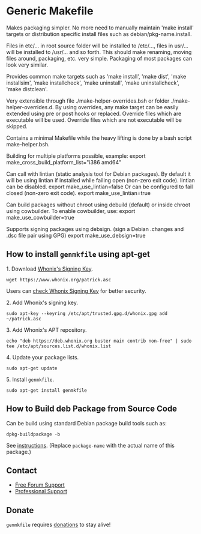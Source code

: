 # Generic Makefile #

Makes packaging simpler. No more need to manually maintain
'make install' targets or distribution specific install files such as
debian/pkg-name.install.

Files in etc/... in root source folder will be installed to /etc/..., files in
usr/... will be installed to /usr/... and so forth. This should make renaming,
moving files around, packaging, etc. very simple. Packaging of most packages
can look very similar.

Provides common make targets such as 'make install', 'make dist',
'make installsim', 'make installcheck', 'make uninstall',
'make uninstallcheck', 'make distclean'.

Very extensible through
file ./make-helper-overrides.bsh or
folder ./make-helper-overrides.d.
By using overrides, any make target can be easily extended using pre or post
hooks or replaced.
Override files which are executable will be used.
Override files which are not executable will be skipped.

Contains a minimal Makefile while the heavy lifting is done by a bash script
make-helper.bsh.

Building for multiple platforms possible, example:
export make_cross_build_platform_list="i386 amd64"

Can call with lintian (static analysis tool for Debian packages).
By default it will be using lintian if installed while failing open
(non-zero exit code).
lintian can be disabled.
export make_use_lintian=false
Or can be configured to fail closed (non-zero exit code).
export make_use_lintian=true

Can build packages without chroot using debuild (default) or inside chroot
using cowbuilder. To enable cowbuilder, use:
export make_use_cowbuilder=true

Supports signing packages using debsign.
(sign a Debian .changes and .dsc file pair using GPG)
export make_use_debsign=true
## How to install `genmkfile` using apt-get ##

1\. Download [Whonix's Signing Key]().

```
wget https://www.whonix.org/patrick.asc
```

Users can [check Whonix Signing Key](https://www.whonix.org/wiki/Whonix_Signing_Key) for better security.

2\. Add Whonix's signing key.

```
sudo apt-key --keyring /etc/apt/trusted.gpg.d/whonix.gpg add ~/patrick.asc
```

3\. Add Whonix's APT repository.

```
echo "deb https://deb.whonix.org buster main contrib non-free" | sudo tee /etc/apt/sources.list.d/whonix.list
```

4\. Update your package lists.

```
sudo apt-get update
```

5\. Install `genmkfile`.

```
sudo apt-get install genmkfile
```

## How to Build deb Package from Source Code ##

Can be build using standard Debian package build tools such as:

```
dpkg-buildpackage -b
```

See [instructions](https://www.whonix.org/wiki/Dev/Build_Documentation/genmkfile). (Replace `package-name` with the actual name of this package.)

## Contact ##

* [Free Forum Support](https://forums.whonix.org)
* [Professional Support](https://www.whonix.org/wiki/Professional_Support)

## Donate ##

`genmkfile` requires [donations](https://www.whonix.org/wiki/Donate) to stay alive!

